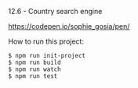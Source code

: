 12.6 - Country search engine

https://codepen.io/sophie_gosia/pen/

How to run this project: 

    $ npm run init-project 
    $ npm run build
    $ npm run watch
    $ npm run test 
